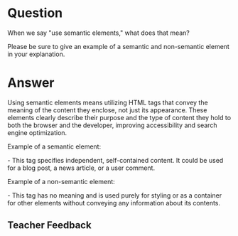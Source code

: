 # Question

When we say "use semantic elements," what does that mean?

Please be sure to give an example of a semantic and non-semantic element in your explanation.

# Answer
Using semantic elements means utilizing HTML tags that convey the meaning of the content they enclose, not just its appearance. These elements clearly describe their purpose and the type of content they hold to both the browser and the developer, improving accessibility and search engine optimization.

Example of a semantic element: <article> - This tag specifies independent, self-contained content. It could be used for a blog post, a news article, or a user comment.

Example of a non-semantic element: <div> - This tag has no meaning and is used purely for styling or as a container for other elements without conveying any information about its contents.

# Teacher Feedback